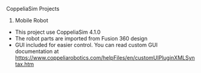 CoppeliaSim Projects

1. Mobile Robot
- This project use CoppeliaSim 4.1.0
- The robot parts are imported from Fusion 360 design
- GUI included for easier control. You can read custom GUI documentation at https://www.coppeliarobotics.com/helpFiles/en/customUIPluginXMLSyntax.htm
